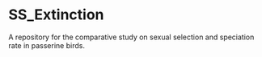 # SS_Extinction
A repository for the comparative study on sexual selection and speciation rate in passerine birds.
